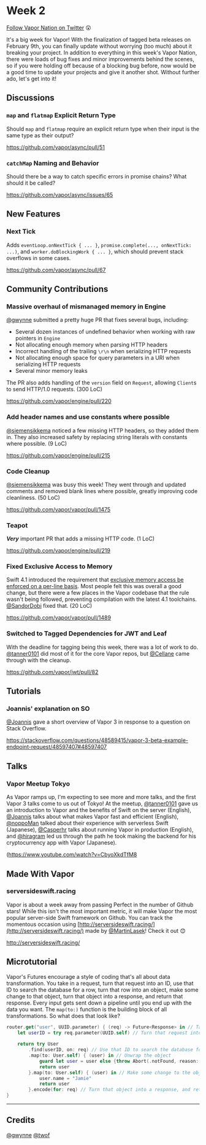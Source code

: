 # Week 2

[Follow Vapor Nation on Twitter](https://twitter.com/VaporNationNews) 😲

It's a big week for Vapor! With the finalization of tagged beta releases on February 9th, you can finally update without worrying (too much) about it breaking your project. In addition to everything in this week's Vapor Nation, there were loads of bug fixes and minor improvements behind the scenes, so if you were holding off because of a blocking bug before, now would be a good time to update your projects and give it another shot. Without further ado, let's get into it!

## Discussions

### `map` and `flatmap` Explicit Return Type
Should `map` and `flatmap` require an explicit return type when their input is the same type as their output?

https://github.com/vapor/async/pull/51

### `catchMap` Naming and Behavior
Should there be a way to catch specific errors in promise chains? What should it be called?

https://github.com/vapor/async/issues/65

## New Features

### Next Tick
Adds `eventLoop.onNextTick { ... }`, `promise.complete(..., onNextTick: ...)`, and `worker.doBlockingWork { ... }`, which should prevent stack overflows in some cases.

https://github.com/vapor/async/pull/67

## Community Contributions

### Massive overhaul of mismanaged memory in Engine
[@gwynne](https://github.com/gwynne) submitted a pretty huge PR that fixes several bugs, including:
- Several dozen instances of undefined behavior when working with raw pointers in `Engine`
- Not allocating enough memory when parsing HTTP headers
- Incorrect handling of the trailing `\r\n` when serializing HTTP requests
- Not allocating enough space for query parameters in a URI when serializing HTTP requests
- Several minor memory leaks

The PR also adds handling of the `version` field on `Request`, allowing `Client`s to send HTTP/1.0 requests. (300 LoC)

https://github.com/vapor/engine/pull/220

### Add header names and use constants where possible
[@siemensikkema](https://github.com/siemensikkema) noticed a few missing HTTP headers, so they added them in. They also increased safety by replacing string literals with constants where possible. (9 LoC)

https://github.com/vapor/engine/pull/215

### Code Cleanup
[@siemensikkema](https://github.com/siemensikkema) was busy this week! They went through and updated comments and removed blank lines where possible, greatly improving code cleanliness. (50 LoC)

https://github.com/vapor/vapor/pull/1475

### Teapot
**_Very_** important PR that adds a missing HTTP code. (1 LoC)

https://github.com/vapor/engine/pull/219

### Fixed Exclusive Access to Memory
Swift 4.1 introduced the requirement that [exclusive memory access be enforced on a per-line basis](https://developer.apple.com/library/content/documentation/Swift/Conceptual/Swift_Programming_Language/MemorySafety.html#//apple_ref/doc/uid/TP40014097-CH46-ID567). Most people felt this was overall a good change, but there were a few places in the Vapor codebase that the rule wasn't being followed, preventing compilation with the latest 4.1 toolchains. [@SandorDobi](https://github.com/SandorDobi) fixed that. (20 LoC)

https://github.com/vapor/vapor/pull/1489

### Switched to Tagged Dependencies for JWT and Leaf
With the deadline for tagging being this week, there was a lot of work to do. [@tanner0101](https://github.com/tanner0101) did most of it for the core Vapor repos, but [@Cellane](https://github.com/Cellane) came through with the cleanup.

https://github.com/vapor/jwt/pull/82

## Tutorials

### Joannis' explanation on SO
[@Joannis](https://github.com/Joannis) gave a short overview of Vapor 3 in response to a question on Stack Overflow.

https://stackoverflow.com/questions/48589415/vapor-3-beta-example-endpoint-request/48597407#48597407

## Talks

### Vapor Meetup Tokyo
As Vapor ramps up, I'm expecting to see more and more talks, and the first Vapor 3 talks come to us out of Tokyo! At the meetup, [@tanner0101](https://github.com/tanner0101) gave us an introduction to Vapor and the benefits of Swift on the server (English), [@Joannis](https://github.com/Joannis) talks about what makes Vapor fast and efficient (English), [@noppoMan](https://github.com/noppoMan) talked about their experience with serverless Swift (Japanese), [@Casperhr](https://github.com/Casperhr) talks about running Vapor in production (English), and [@hiragram](https://github.com/hiragram) led us through the path he took making the backend for his cryptocurrency app with Vapor (Japanese).

(https://www.youtube.com/watch?v=CbyoXkdTfM8

## Made With Vapor

### serversideswift.racing
Vapor is about a week away from passing Perfect in the number of Github stars! While this isn't the most important metric, it will make Vapor the most popular server-side Swift framework on Github. You can track the momentous occasion using [http://serversideswift.racing/](http://serversideswift.racing/) made by [@MartinLasek](https://github.com/MartinLasek)! Check it out 😊

http://serversideswift.racing/

## Microtutorial
Vapor's Futures encourage a style of coding that's all about data transformation. You take in a request, turn that request into an ID, use that ID to search the database for a row, turn that row into an object, make some change to that object, turn that object into a response, and return that response. Every input gets sent down a pipeline until you end up with the data you want. The `map(to:)` function is the building block of all transformations. So what does that look like?

```swift
router.get("user", UUID.parameter) { (req) -> Future<Response> in // Take in a request
    let userID = try req.parameter(UUID.self) // Turn that request into an ID
    
    return try User
        .find(userID, on: req) // Use that ID to search the database for a row, turn that row into an (optional) object
        .map(to: User.self) { (user) in // Unwrap the object
            guard let user = user else {throw Abort(.notFound, reason: "User Not Found")}
            return user
        }.map(to: User.self) { (user) in // Make some change to the object
            user.name = "Jamie"
            return user
        }.encode(for: req) // Turn that object into a response, and return that response
}
```
***

## Credits
[@gwynne](https://github.com/gwynne)
[@twof](https://github.com/twof)
